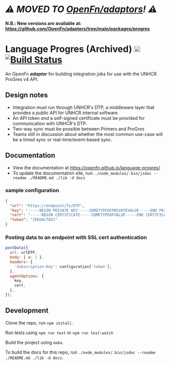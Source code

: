 # _⚠️ MOVED TO [OpenFn/adaptors](https://github.com/OpenFn/adaptors)! ⚠️_

**N.B.: New versions are available at:
https://github.com/OpenFn/adaptors/tree/main/packages/progres**

# Language Progres (Archived) [<img src="https://avatars2.githubusercontent.com/u/9555108?s=200&v=4)" alt="alt text" height="20">](https://www.openfn.org) [![Build Status](https://travis-ci.org/OpenFn/language-progres.svg?branch=master)](https://travis-ci.org/OpenFn/language-progres)

An OpenFn **_adaptor_** for building integration jobs for use with the UNHCR ProGres v4 API.

## Design notes

- Integration must run through UNHCR's DTP, a middleware layer that provides a public API for UNHCR internal software.
- An API token _and_ a self-signed certificate must be provided for communication with UNHCR's DTP.
- Two-way sync must be possible between Primero and ProGres
- Teams still in discussion about whether the most common use-case will be a timed sync or real-time/event-based sync.

## Documentation

- View the documentation at https://openfn.github.io/language-progres/
- To update the documentation site, run: `./node_modules/.bin/jsdoc --readme ./README.md ./lib -d docs`

### sample configuration

```json
{
  "url": "https://endpoint/To/DTP",
  "key": "-----BEGIN PRIVATE KEY-----SOMETYPEOFPRIVATEVALUE-----END PRIVATE KEY-----",
  "cert": "-----BEGIN CERTIFICATE-----SOMETYPEOFVALUE-----END CERTIFICATE-----",
  "token": "[REDACTED]"
}
```

### Posting data to an endpoint with SSL cert authentication

```js
postData({
  url: urlDTP,
  body: { a: 1 },
  headers: {
    'Subscription-Key': configuration['token'],
  },
  agentOptions: {
    key,
    cert,
  },
});
```

## Development

Clone the repo, run `npm install`.

Run tests using `npm run test` or `npm run test:watch`

Build the project using `make`.

To build the docs for this repo, run `./node_modules/.bin/jsdoc --readme ./README.md ./lib -d docs`.
